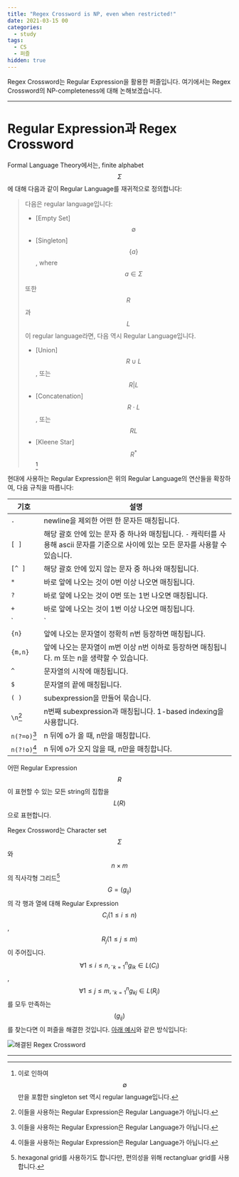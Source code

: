```yaml
---
title: "Regex Crossword is NP, even when restricted!"
date: 2021-03-15 00
categories:
  - study
tags:
  - CS
  - 퍼즐
hidden: true
---
```


Regex Crossword는 Regular Expression을 활용한 퍼즐입니다. 여기에서는 Regex Crossword의 NP-completeness에 대해 논해보겠습니다.

---

# Regular Expression과 Regex Crossword

Formal Language Theory에서는, finite alphabet $$\Sigma$$에 대해 다음과 같이 Regular Language를 재귀적으로 정의합니다:

> 다음은 regular language입니다:
>
> - [Empty Set] $$\emptyset$$
> - [Singleton] $$\{a\}$$, where $$a \in \Sigma$$
>
> 또한 $$R$$과 $$L$$이 regular language라면, 다음 역시 Regular Language입니다.
>
> - [Union] $$R \cup L$$, 또는 $$R|L$$
> - [Concatenation] $$R \cdot L$$, 또는 $$RL$$
> - [Kleene Star] $$R^{*}$$[^a]

현대에 사용하는 Regular Expression은 위의 Regular Language의 연산들을 확장하여, 다음 규칙을 따릅니다:

| 기호         | 설명                                                         |
| ------------ | ------------------------------------------------------------ |
| `.`          | newline을 제외한 어떤 한 문자든 매칭됩니다.                  |
| `[ ]`        | 해당 괄호 안에 있는 문자 중 하나와 매칭됩니다. `-` 캐릭터를 사용해 ascii 문자를 기준으로 사이에 있는 모든 문자를 사용할 수 있습니다. |
| `[^ ]`       | 해당 괄호 안에 있지 않는 문자 중 하나와 매칭됩니다.          |
| `*`          | 바로 앞에 나오는 것이 0번 이상 나오면 매칭됩니다.            |
| `?`          | 바로 앞에 나오는 것이 0번 또는 1번 나오면 매칭됩니다.        |
| `+`          | 바로 앞에 나오는 것이 1번 이상 나오면 매칭됩니다.            |
| `|`          | 바로 앞에 나오는 것 또는 바로 뒤에 나오는 것과 매칭됩니다.   |
| `{n}`        | 앞에 나오는 문자열이 정확히 n번 등장하면 매칭됩니다.         |
| `{m,n}`      | 앞에 나오는 문자열이 m번 이상 n번 이하로 등장하면 매칭됩니다. m 또는 n을 생략할 수 있습니다. |
| `^`          | 문자열의 시작에 매칭됩니다.                                  |
| `$`          | 문자열의 끝에 매칭됩니다.                                    |
| `( )`        | subexpression을 만들어 묶습니다.                             |
| `\n`[^b]     | n번째 subexpression과 매칭됩니다. 1-based indexing을 사용합니다. |
| `n(?=o)`[^b] | n 뒤에 o가 올 때, n만을 매칭합니다.                          |
| `n(?!o)`[^b] | n 뒤에 o가 오지 않을 때, n만을 매칭합니다.                   |

어떤 Regular Expression $$R$$이 표현할 수 있는 모든 string의 집합을 $$L(R)$$으로 표현합니다.

Regex Crossword는 Character set $$\Sigma$$와 $$n \times m$$의 직사각형 그리드[^c] $$G=\left(g_{ij}\right)$$의 각 행과 열에 대해 Regular Expression $$C_i(1\le i\le n)$$, $$R_j(1 \le j \le m)$$이 주어집니다.  $$\forall 1\le i \le n, \cdot_{k=1}^{n}g_{ik} \in L(C_i)$$, $$\forall 1\le j \le m, \cdot_{k=1}^{n}g_{kj} \in L(R_j)$$를 모두 만족하는 $$\left(g_{ij}\right)$$를 찾는다면 이 퍼즐을 해결한 것입니다. [아래 예시](https://mrtyx.github.io/2017/06/19/Regex%20Crossword/Regex-Crossword-Intermediate-Solutions/)와 같은 방식입니다:	

![해결된 Regex Crossword](https://mrtyx.github.io/images/regex/int4.JPG)





---

[^a]: 이로 인하여 $$\emptyset$$만을 포함한 singleton set 역시 regular language입니다.
[^b]: 이들을 사용하는 Regular Expression은 Regular Language가 아닙니다.
[^c]: hexagonal grid를 사용하기도 합니다만, 편의성을 위해 rectangluar grid를 사용합니다.